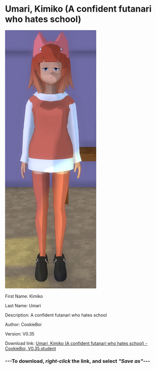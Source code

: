 # Umari, Kimiko (A confident futanari who hates school)

<img src = "https://raw.githubusercontent.com/Arbiter1223/Daigaku-Gurashi-Custom-Students/master/Students/Files/Umari%2C%20Kimiko%20(A%20confident%20futanari%20who%20hates%20school).png">

First Name: Kimiko

Last Name: Umari

Description: A confident futanari who hates school

Author: CookieBoi

Version: V0.35

Download link: <a href="https://raw.githubusercontent.com/Arbiter1223/Daigaku-Gurashi-Custom-Students/master/Students/Files/Umari%2C%20Kimiko%20(A%20confident%20futanari%20who%20hates%20school)%20-%20CookieBoi%2C%20V0.35.student">Umari, Kimiko (A confident futanari who hates school) - CookieBoi, V0.35.student</a>

### ---**To download, _right-click_ the link, and select _"Save as"_**---
